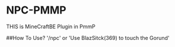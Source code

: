 # NPC-PMMP

THIS is MineCraftBE Plugin in PmmP

##How To Use?
'/npc' or 'Use BlazSitck(369) to touch the Gorund'
